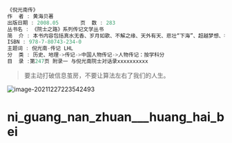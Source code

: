 






```c++
《倪光南传》
作  者 : 黄海贝著
出版日期 : 2008.05       页  数 : 283
丛书名 : 《院士之路》系列传记文学丛书
简  介 : 本书内容包括真水无香、岁月如歌、不解之缘、天外有天、悲壮“下海”、超越梦想、华丽转身等章节。
ISBN : 978-7-80743-234-0
主题词 : 倪光南-传记 LHL
分  类 : 历史、地理->传记->中国人物传记->人物传记：按学科分
目  录 :第247页 附录一 与倪光南院士对话录xxxxxxxxxx 
```

>要主动打破信息茧房，不要让算法左右了我们的人生。

![image-20211227223542493](https://s2.loli.net/2021/12/27/YHTQLPzM9jlpJqX.png)
# ni_guang_nan_zhuan___huang_hai_bei
